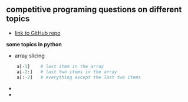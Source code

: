 
## competitive programing questions on different topics

- [link to GitHub repo](https://github.com/birukbelay/competitive-programming/tree/master/titles/)


**some topics in python**

- array slicing

```python
    a[-1]    # last item in the array
    a[-2:]   # last two items in the array
    a[:-2]   # everything except the last two items
```

- 

- 